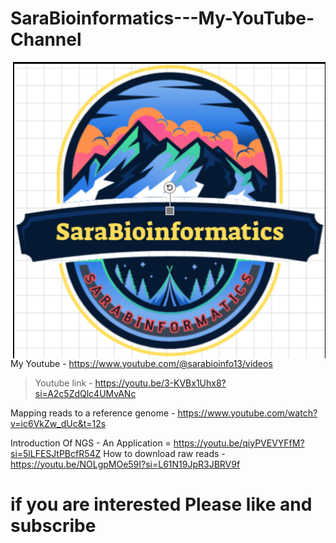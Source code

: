 # SaraBioinformatics---My-YouTube-Channel
<img align="right" alt="coding" width ="500" src= "https://github.com/SaraBioinformatics/SaraBioinformatics---My-YouTube-Channel/blob/main/youtube_logo.png">

My Youtube - https://www.youtube.com/@sarabioinfo13/videos
>Youtube link - https://youtu.be/3-KVBx1Uhx8?si=A2c5ZdQlc4UMvANc

Mapping reads to a reference genome - https://www.youtube.com/watch?v=ic6VkZw_dUc&t=12s

Introduction Of NGS - An Application = https://youtu.be/qiyPVEVYFfM?si=5lLFESJtPBcfR54Z
How to download raw reads - https://youtu.be/NOLgpMOe59I?si=L61N19JpR3JBRV9f
# if you are interested Please like and subscribe
